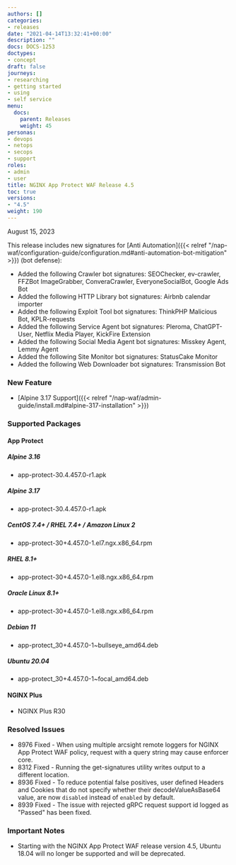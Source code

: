 ```yaml
---
authors: []
categories:
- releases
date: "2021-04-14T13:32:41+00:00"
description: ""
docs: DOCS-1253
doctypes:
- concept
draft: false
journeys:
- researching
- getting started
- using
- self service
menu:
  docs:
    parent: Releases
    weight: 45
personas:
- devops
- netops
- secops
- support
roles:
- admin
- user
title: NGINX App Protect WAF Release 4.5
toc: true
versions:
- "4.5"
weight: 190
---
```


August 15, 2023

This release includes new signatures for [Anti Automation]({{< relref "/nap-waf/configuration-guide/configuration.md#anti-automation-bot-mitigation" >}}) (bot defense):

- Added the following Crawler bot signatures: SEOChecker, ev-crawler, FFZBot ImageGrabber, ConveraCrawler, EveryoneSocialBot, Google Ads Bot
- Added the following HTTP Library bot signatures: Airbnb calendar importer
- Added the following Exploit Tool bot signatures: ThinkPHP Malicious Bot, KPLR-requests
- Added the following Service Agent bot signatures: Pleroma, ChatGPT-User, Netflix Media Player, KickFire Extension
- Added the following Social Media Agent bot signatures: Misskey Agent, Lemmy Agent 
- Added the following Site Monitor bot signatures: StatusCake Monitor
- Added the following Web Downloader bot signatures: Transmission Bot 


### New Feature

- [Alpine 3.17 Support]({{< relref "/nap-waf/admin-guide/install.md#alpine-317-installation" >}})

### Supported Packages

#### App Protect

##### Alpine 3.16

- app-protect-30.4.457.0-r1.apk

##### Alpine 3.17

- app-protect-30.4.457.0-r1.apk

##### CentOS 7.4+ / RHEL 7.4+ / Amazon Linux 2

- app-protect-30+4.457.0-1.el7.ngx.x86_64.rpm

##### RHEL 8.1+

- app-protect-30+4.457.0-1.el8.ngx.x86_64.rpm

##### Oracle Linux 8.1+

- app-protect-30+4.457.0-1.el8.ngx.x86_64.rpm

##### Debian 11

- app-protect_30+4.457.0-1~bullseye_amd64.deb

##### Ubuntu 20.04

- app-protect_30+4.457.0-1~focal_amd64.deb


 #### NGINX Plus
 
 - NGINX Plus R30


### Resolved Issues

- 8976 Fixed - When using multiple arcsight remote loggers for NGINX App Protect WAF policy, request with a query string may cause enforcer core.
- 8312 Fixed - Running the get-signatures utility writes output to a different location.
- 8936 Fixed - To reduce potential false positives, user defined Headers and Cookies that do not specify whether their decodeValueAsBase64 value, are now `disabled` instead of `enabled` by default.
- 8939 Fixed - The issue with rejected gRPC request support id logged as "Passed" has been fixed.
 
### **Important Notes**
 
- Starting with the NGINX App Protect WAF release version 4.5, Ubuntu 18.04 will no longer be supported and will be deprecated.